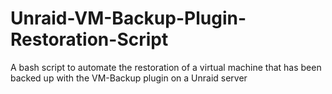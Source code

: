 # Unraid-VM-Backup-Plugin-Restoration-Script
A bash script to automate the restoration of a virtual machine that has been backed up with the VM-Backup plugin on a Unraid server
